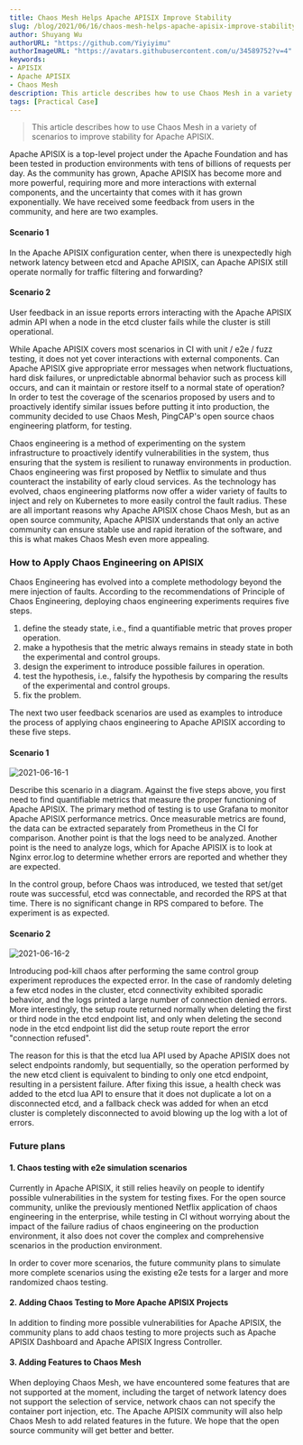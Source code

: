 ```yaml
---
title: Chaos Mesh Helps Apache APISIX Improve Stability
slug: /blog/2021/06/16/chaos-mesh-helps-apache-apisix-improve-stability
author: Shuyang Wu
authorURL: "https://github.com/Yiyiyimu"
authorImageURL: "https://avatars.githubusercontent.com/u/34589752?v=4"
keywords:
- APISIX
- Apache APISIX
- Chaos Mesh
description: This article describes how to use Chaos Mesh in a variety of scenarios to improve stability for Apache APISIX.
tags: [Practical Case]
---
```


> This article describes how to use Chaos Mesh in a variety of scenarios to improve stability for Apache APISIX.

<!--truncate-->

Apache APISIX is a top-level project under the Apache Foundation and has been tested in production environments with tens of billions of requests per day. As the community has grown, Apache APISIX has become more and more powerful, requiring more and more interactions with external components, and the uncertainty that comes with it has grown exponentially. We have received some feedback from users in the community, and here are two examples.

#### Scenario 1

In the Apache APISIX configuration center, when there is unexpectedly high network latency between etcd and Apache APISIX, can Apache APISIX still operate normally for traffic filtering and forwarding?

#### Scenario 2

User feedback in an issue reports errors interacting with the Apache APISIX admin API when a node in the etcd cluster fails while the cluster is still operational.

While Apache APISIX covers most scenarios in CI with unit / e2e / fuzz testing, it does not yet cover interactions with external components. Can Apache APISIX give appropriate error messages when network fluctuations, hard disk failures, or unpredictable abnormal behavior such as process kill occurs, and can it maintain or restore itself to a normal state of operation? In order to test the coverage of the scenarios proposed by users and to proactively identify similar issues before putting it into production, the community decided to use Chaos Mesh, PingCAP's open source chaos engineering platform, for testing.

Chaos engineering is a method of experimenting on the system infrastructure to proactively identify vulnerabilities in the system, thus ensuring that the system is resilient to runaway environments in production. Chaos engineering was first proposed by Netflix to simulate and thus counteract the instability of early cloud services. As the technology has evolved, chaos engineering platforms now offer a wider variety of faults to inject and rely on Kubernetes to more easily control the fault radius. These are all important reasons why Apache APISIX chose Chaos Mesh, but as an open source community, Apache APISIX understands that only an active community can ensure stable use and rapid iteration of the software, and this is what makes Chaos Mesh even more appealing.

### How to Apply Chaos Engineering on APISIX

Chaos Engineering has evolved into a complete methodology beyond the mere injection of faults. According to the recommendations of Principle of Chaos Engineering, deploying chaos engineering experiments requires five steps.

1. define the steady state, i.e., find a quantifiable metric that proves proper operation.
2. make a hypothesis that the metric always remains in steady state in both the experimental and control groups.
3. design the experiment to introduce possible failures in operation.
4. test the hypothesis, i.e., falsify the hypothesis by comparing the results of the experimental and control groups.
5. fix the problem.

The next two user feedback scenarios are used as examples to introduce the process of applying chaos engineering to Apache APISIX according to these five steps.

#### Scenario 1

![2021-06-16-1](https://static.apiseven.com/202108/1639462804552-8d51872f-3419-4e64-b365-4ef7cbb2a388.png)

Describe this scenario in a diagram. Against the five steps above, you first need to find quantifiable metrics that measure the proper functioning of Apache APISIX. The primary method of testing is to use Grafana to monitor Apache APISIX performance metrics. Once measurable metrics are found, the data can be extracted separately from Prometheus in the CI for comparison. Another point is that the logs need to be analyzed. Another point is the need to analyze logs, which for Apache APISIX is to look at Nginx error.log to determine whether errors are reported and whether they are expected.

In the control group, before Chaos was introduced, we tested that set/get route was successful, etcd was connectable, and recorded the RPS at that time. There is no significant change in RPS compared to before. The experiment is as expected.

#### Scenario 2

![2021-06-16-2](https://static.apiseven.com/202108/1639462935848-b87400d3-e59b-4e6d-84f9-25c2771d48d3.png)

Introducing pod-kill chaos after performing the same control group experiment reproduces the expected error. In the case of randomly deleting a few etcd nodes in the cluster, etcd connectivity exhibited sporadic behavior, and the logs printed a large number of connection denied errors. More interestingly, the setup route returned normally when deleting the first or third node in the etcd endpoint list, and only when deleting the second node in the etcd endpoint list did the setup route report the error "connection refused".

The reason for this is that the etcd lua API used by Apache APISIX does not select endpoints randomly, but sequentially, so the operation performed by the new etcd client is equivalent to binding to only one etcd endpoint, resulting in a persistent failure. After fixing this issue, a health check was added to the etcd lua API to ensure that it does not duplicate a lot on a disconnected etcd, and a fallback check was added for when an etcd cluster is completely disconnected to avoid blowing up the log with a lot of errors.

### Future plans

#### 1. Chaos testing with e2e simulation scenarios

Currently in Apache APISIX, it still relies heavily on people to identify possible vulnerabilities in the system for testing fixes. For the open source community, unlike the previously mentioned Netflix application of chaos engineering in the enterprise, while testing in CI without worrying about the impact of the failure radius of chaos engineering on the production environment, it also does not cover the complex and comprehensive scenarios in the production environment.

In order to cover more scenarios, the future community plans to simulate more complete scenarios using the existing e2e tests for a larger and more randomized chaos testing.

#### 2. Adding Chaos Testing to More Apache APISIX Projects

In addition to finding more possible vulnerabilities for Apache APISIX, the community plans to add chaos testing to more projects such as Apache APISIX Dashboard and Apache APISIX Ingress Controller.

#### 3. Adding Features to Chaos Mesh

When deploying Chaos Mesh, we have encountered some features that are not supported at the moment, including the target of network latency does not support the selection of service, network chaos can not specify the container port injection, etc. The Apache APISIX community will also help Chaos Mesh to add related features in the future. We hope that the open source community will get better and better.
